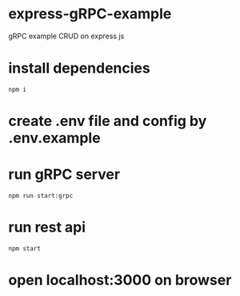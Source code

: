 # express-gRPC-example
gRPC example CRUD on express js

# install dependencies
```
npm i
```

# create .env file and config by .env.example

# run gRPC server
```
npm run start:grpc
```
# run rest api
```
npm start
```
# open localhost:3000 on browser
